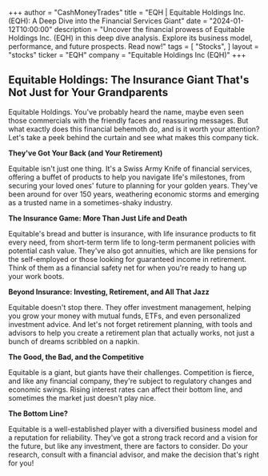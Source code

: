 +++
author = "CashMoneyTrades"
title = "EQH |  Equitable Holdings Inc. (EQH): A Deep Dive into the Financial Services Giant"
date = "2024-01-12T10:00:00"
description = "Uncover the financial prowess of Equitable Holdings Inc. (EQH) in this deep dive analysis. Explore its business model, performance, and future prospects. Read now!"
tags = [
"Stocks",
]
layout = "stocks"
ticker = "EQH"
company = "Equitable Holdings Inc (EQH)"
+++
        


## Equitable Holdings: The Insurance Giant That's Not Just for Your Grandparents

Equitable Holdings. You've probably heard the name, maybe even seen those commercials with the friendly faces and reassuring messages.  But what exactly does this financial behemoth do, and is it worth your attention?  Let's take a peek behind the curtain and see what makes this company tick. 

**They've Got Your Back (and Your Retirement)**

Equitable isn't just one thing. It's a Swiss Army Knife of financial services, offering a buffet of products to help you navigate life's milestones, from securing your loved ones' future to planning for your golden years. They've been around for over 150 years, weathering economic storms and emerging as a trusted name in a sometimes-shaky industry. 

**The Insurance Game:  More Than Just Life and Death**

Equitable's bread and butter is insurance, with life insurance products to fit every need, from short-term term life to long-term permanent policies with potential cash value.  They've also got annuities, which are like pensions for the self-employed or those looking for guaranteed income in retirement. Think of them as a financial safety net for when you're ready to hang up your work boots. 

**Beyond Insurance: Investing, Retirement, and All That Jazz**

Equitable doesn't stop there.  They offer investment management, helping you grow your money with mutual funds, ETFs, and even personalized investment advice.  And let's not forget retirement planning, with tools and advisors to help you create a retirement plan that actually works, not just a bunch of dreams scribbled on a napkin. 

**The Good, the Bad, and the Competitive**

Equitable is a giant, but giants have their challenges.  Competition is fierce, and like any financial company, they're subject to regulatory changes and economic swings.  Rising interest rates can affect their bottom line, and sometimes the market just doesn't play nice.

**The Bottom Line?**

Equitable is a well-established player with a diversified business model and a reputation for reliability.  They've got a strong track record and a vision for the future, but like any investment, there are factors to consider.  Do your research, consult with a financial advisor, and make the decision that's right for you! 

        